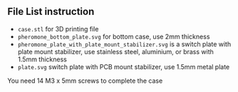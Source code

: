 ## File List instruction
* `case.stl` for 3D printing file
* `pheromone_bottom_plate.svg` for bottom case, use 2mm thickness
* `pheromone_plate_with_plate_mount_stabilizer.svg` is a switch plate with plate mount stabilizer, use stainless steel, aluminium, or brass with 1.5mm thickness
* `plate.svg` switch plate with PCB mount stabilizer, use 1.5mm metal plate

You need 14 M3 x 5mm screws to complete the case
